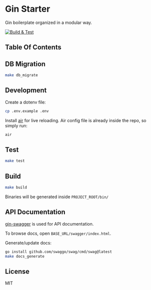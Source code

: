 # Gin Starter 

Gin boilerplate organized in a modular way.

[![Build & Test](https://github.com/crazyoptimist/gin-starter/actions/workflows/test.yml/badge.svg)](https://github.com/crazyoptimist/gin-starter/actions/workflows/test.yml)

## Table Of Contents

## DB Migration

```bash
make db_migrate
```

## Development

Create a dotenv file:

```bash
cp .env.example .env
```

Install [air](https://github.com/cosmtrek/air) for live reloading. Air config file is already inside the repo, so simply run:

```bash
air
```

## Test

```bash
make test
```

## Build

```bash
make build
```

Binaries will be generated inside `PROJECT_ROOT/bin/`

## API Documentation

[gin-swagger](https://github.com/swaggo/gin-swagger) is used for API documentation.

To browse docs, open `BASE_URL/swagger/index.html`.

Generate/update docs:

```bash
go install github.com/swaggo/swag/cmd/swag@latest
make docs_generate
```

## License

MIT
